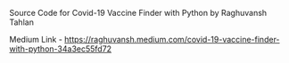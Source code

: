 Source Code for Covid-19 Vaccine Finder with Python by Raghuvansh Tahlan

Medium Link - https://raghuvansh.medium.com/covid-19-vaccine-finder-with-python-34a3ec55fd72
